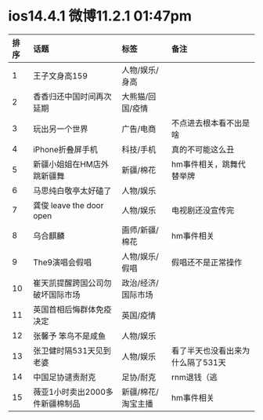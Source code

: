 # ios14.4.1 微博11.2.1 01:47pm

|排序|话题|标签|备注|
|:-|:-|:-|:-|
|1|王子文身高159|人物/娱乐/身高||
|2|香香归还中国时间再次延期|大熊猫/回国/疫情||
|3|玩出另一个世界|广告/电商|不点进去根本看不出是啥|
|4|iPhone折叠屏手机|科技/手机|真的不可能这么丑|
|5|新疆小姐姐在HM店外跳新疆舞|新疆/棉花|hm事件相关，跳舞代替举牌|
|6|马思纯白敬亭太好磕了|人物/娱乐||
|7|龚俊 leave the door open|人物/娱乐|电视剧还没宣传完|
|8|乌合麒麟|画师/新疆/棉花|hm事件相关|
|9|The9演唱会假唱|人物/娱乐/假唱|假唱还不是正常操作|
|10|崔天凯提醒跨国公司勿破坏国际市场|政治/经济/国际市场||
|11|英国首相后悔群体免疫决定|英国/疫情||
|12|张馨予 笨鸟不是咸鱼|人物/娱乐||
|13|张卫健时隔531天见到老婆|人物/娱乐|看了半天也没看出来为什么隔了531天|
|14|中国足协谴责耐克|足协/耐克|rnm退钱（逃|
|15|薇亚1小时卖出2000多件新疆棉制品|新疆/棉花/淘宝主播|hm事件相关|
